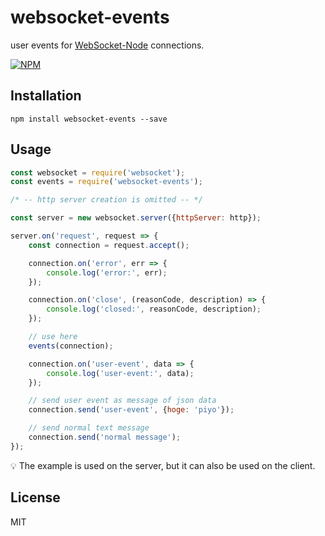# websocket-events
user events for [WebSocket-Node](https://github.com/theturtle32/WebSocket-Node) connections.

[![NPM](https://nodei.co/npm/websocket-events.png?downloads=true&downloadRank=true&stars=true)](https://nodei.co/npm/websocket-events/)

## Installation
	npm install websocket-events --save

## Usage
```js
const websocket = require('websocket');
const events = require('websocket-events');

/* -- http server creation is omitted -- */

const server = new websocket.server({httpServer: http});

server.on('request', request => {
	const connection = request.accept();

	connection.on('error', err => {
		console.log('error:', err);
	});

	connection.on('close', (reasonCode, description) => {
		console.log('closed:', reasonCode, description);
	});

	// use here
	events(connection);

	connection.on('user-event', data => {
		console.log('user-event:', data);
	});

	// send user event as message of json data
	connection.send('user-event', {hoge: 'piyo'});

	// send normal text message
	connection.send('normal message');
});
```
:bulb: The example is used on the server, but it can also be used on the client.

## License
MIT
